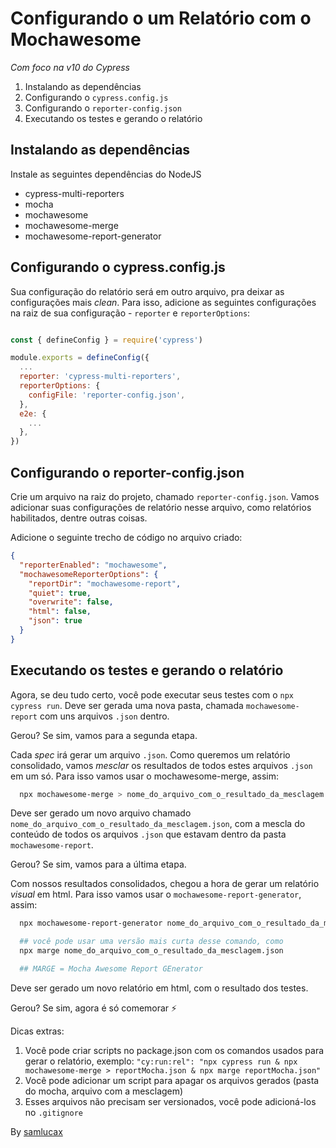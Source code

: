 # Configurando o um Relatório com o Mochawesome

_Com foco na v10 do Cypress_ 

1. Instalando as dependências
2. Configurando o `cypress.config.js`
3. Configurando o `reporter-config.json`
4. Executando os testes e gerando o relatório

## Instalando as dependências

Instale as seguintes dependências do NodeJS

- cypress-multi-reporters
- mocha
- mochawesome
- mochawesome-merge
- mochawesome-report-generator

## Configurando o cypress.config.js

Sua configuração do relatório será em outro arquivo, pra deixar as configurações mais _clean_. Para isso, adicione as seguintes configurações na raiz de sua configuração - `reporter` e `reporterOptions`: 

```js

const { defineConfig } = require('cypress')

module.exports = defineConfig({
  ...
  reporter: 'cypress-multi-reporters',
  reporterOptions: {
    configFile: 'reporter-config.json',
  },
  e2e: {
    ...
  },
})
```

## Configurando o reporter-config.json

Crie um arquivo na raiz do projeto, chamado `reporter-config.json`. Vamos adicionar suas configurações de relatório nesse arquivo, como relatórios habilitados, dentre outras coisas. 

Adicione o seguinte trecho de código no arquivo criado:

```json
{
  "reporterEnabled": "mochawesome",
  "mochawesomeReporterOptions": {
    "reportDir": "mochawesome-report",
    "quiet": true,
    "overwrite": false,
    "html": false,
    "json": true
  }
}
```

## Executando os testes e gerando o relatório

Agora, se deu tudo certo, você pode executar seus testes com o `npx cypress run`. Deve ser gerada uma nova pasta, chamada `mochawesome-report` com uns arquivos `.json` dentro.

Gerou? Se sim, vamos para a segunda etapa.

Cada _spec_ irá gerar um arquivo `.json`. Como queremos um relatório consolidado, vamos _mesclar_ os resultados de todos estes arquivos `.json` em um só. Para isso vamos usar o mochawesome-merge, assim:

```sh
  npx mochawesome-merge > nome_do_arquivo_com_o_resultado_da_mesclagem.json
```

Deve ser gerado um novo arquivo chamado `nome_do_arquivo_com_o_resultado_da_mesclagem.json`, com a mescla do conteúdo de todos os arquivos `.json` que estavam dentro da pasta `mochawesome-report`.

Gerou? Se sim, vamos para a última etapa.

Com nossos resultados consolidados, chegou a hora de gerar um relatório _visual_ em html. Para isso vamos usar o `mochawesome-report-generator`, assim:

```sh
  npx mochawesome-report-generator nome_do_arquivo_com_o_resultado_da_mesclagem.json

  ## você pode usar uma versão mais curta desse comando, como
  npx marge nome_do_arquivo_com_o_resultado_da_mesclagem.json

  ## MARGE = Mocha Awesome Report GEnerator
```

Deve ser gerado um novo relatório em html, com o resultado dos testes.

Gerou? Se sim, agora é só comemorar ⚡️

Dicas extras:

1. Você pode criar scripts no package.json com os comandos usados para gerar o relatório, exemplo: ``"cy:run:rel": "npx cypress run & npx mochawesome-merge > reportMocha.json & npx marge reportMocha.json"``
2. Você pode adicionar um script para apagar os arquivos gerados (pasta do mocha, arquivo com a mesclagem)
3. Esses arquivos não precisam ser versionados, você pode adicioná-los no `.gitignore`

By [samlucax](https://gist.github.com/samlucax/170df8193d0b96184dcf9daaba1c8cd5#instalando-as-depend%C3%AAncias)
